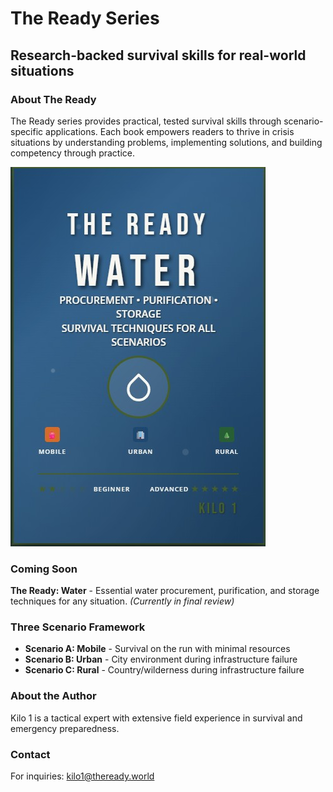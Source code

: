 # The Ready Series
## Research-backed survival skills for real-world situations

### About The Ready
The Ready series provides practical, tested survival skills through scenario-specific applications. Each book empowers readers to thrive in crisis situations by understanding problems, implementing solutions, and building competency through practice.

![Book Cover](cover.jpg)

### Coming Soon
**The Ready: Water** - Essential water procurement, purification, and storage techniques for any situation. *(Currently in final review)*

### Three Scenario Framework
- **Scenario A: Mobile** - Survival on the run with minimal resources
- **Scenario B: Urban** - City environment during infrastructure failure  
- **Scenario C: Rural** - Country/wilderness during infrastructure failure

### About the Author
Kilo 1 is a tactical expert with extensive field experience in survival and emergency preparedness.

### Contact
For inquiries: kilo1@theready.world

